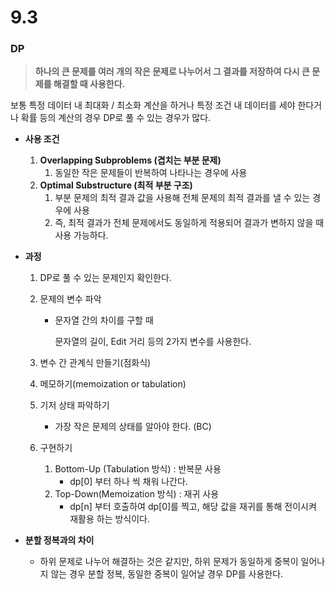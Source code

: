 # 9.3

### DP

> **하나의 큰 문제를 여러 개의 작은 문제로 나누어서 그 결과를 저장하여 다시 큰 문제를 해결할 때 사용한다.**
> 

보통 특정 데이터 내 최대화 / 최소화 계산을 하거나 특정 조건 내 데이터를 세야 한다거나 확률 등의 계산의 경우 DP로 풀 수 있는 경우가 많다.

- **사용 조건**
    1. **Overlapping Subproblems (겹치는 부분 문제)**
        1. 동일한 작은 문제들이 반복하여 나타나는 경우에 사용
    2. **Optimal Substructure (최적 부분 구조)**
        1. 부분 문제의 최적 결과 값을 사용해 전체 문제의 최적 결과를 낼 수 있는 경우에 사용
        2. 즉, 최적 결과가 전체 문제에서도 동일하게 적용되어 결과가 변하지 않을 때 사용 가능하다.

- **과정**
    1. DP로 풀 수 있는 문제인지 확인한다.
    2. 문제의 변수 파악
        - 문자열 간의 차이를 구할 때
            
            문자열의 길이, Edit 거리 등의 2가지 변수를 사용한다.
            
    3. 변수 간 관계식 만들기(점화식)
    4. 메모하기(memoization or tabulation)
    5. 기저 상태 파악하기
        - 가장 작은 문제의 상태를 알아야 한다. (BC)
    6. 구현하기
        1. Bottom-Up (Tabulation 방식) : 반복문 사용
            - dp[0] 부터 하나 씩 채워 나간다.
        2. Top-Down(Memoization 방식) : 재귀 사용
            - dp[n] 부터 호출하여 dp[0]를 찍고, 해당 값을 재귀를 통해 전이시켜 재활용 하는 방식이다.

- **분할 정복과의 차이**
    - 하위 문제로 나누어 해결하는 것은 같지만, 하위 문제가 동일하게 중복이 일어나지 않는 경우 분할 정복, 동일한 중복이 일어날 경우 DP를 사용한다.